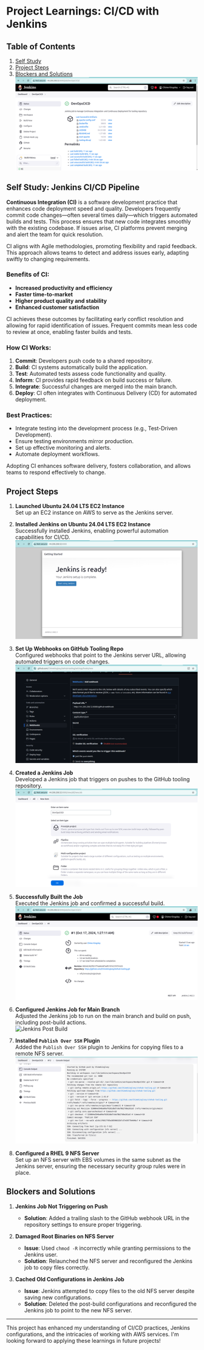 # Project Learnings: CI/CD with Jenkins

## Table of Contents
1. [Self Study](#self-study-jenkins-cicd-pipeline)
2. [Project Steps](#project-steps)
3. [Blockers and Solutions](#blockers-and-solutions)
![Artifacts build](images/artifact_build.png)

## Self Study: Jenkins CI/CD Pipeline

**Continuous Integration (CI)** is a software development practice that enhances code deployment speed and quality. Developers frequently commit code changes—often several times daily—which triggers automated builds and tests. This process ensures that new code integrates smoothly with the existing codebase. If issues arise, CI platforms prevent merging and alert the team for quick resolution.

CI aligns with Agile methodologies, promoting flexibility and rapid feedback. This approach allows teams to detect and address issues early, adapting swiftly to changing requirements.

### Benefits of CI:
- **Increased productivity and efficiency**
- **Faster time-to-market**
- **Higher product quality and stability**
- **Enhanced customer satisfaction**

CI achieves these outcomes by facilitating early conflict resolution and allowing for rapid identification of issues. Frequent commits mean less code to review at once, enabling faster builds and tests.

### How CI Works:
1. **Commit**: Developers push code to a shared repository.
2. **Build**: CI systems automatically build the application.
3. **Test**: Automated tests assess code functionality and quality.
4. **Inform**: CI provides rapid feedback on build success or failure.
5. **Integrate**: Successful changes are merged into the main branch.
6. **Deploy**: CI often integrates with Continuous Delivery (CD) for automated deployment.

### Best Practices:
- Integrate testing into the development process (e.g., Test-Driven Development).
- Ensure testing environments mirror production.
- Set up effective monitoring and alerts.
- Automate deployment workflows.

Adopting CI enhances software delivery, fosters collaboration, and allows teams to respond effectively to change.

## Project Steps

1. **Launched Ubuntu 24.04 LTS EC2 Instance**  
   Set up an EC2 instance on AWS to serve as the Jenkins server.

2. **Installed Jenkins on Ubuntu 24.04 LTS EC2 Instance**  
   Successfully installed Jenkins, enabling powerful automation capabilities for CI/CD.  
   ![Jenkins Ready](images/jenkins_ready.png)

3. **Set Up Webhooks on GitHub Tooling Repo**  
   Configured webhooks that point to the Jenkins server URL, allowing automated triggers on code changes.  
   ![GitHub Webhook](images/git_webhook.png)

4. **Created a Jenkins Job**  
   Developed a Jenkins job that triggers on pushes to the GitHub tooling repository.  
   ![Jenkins Job](images/new_jenkins_job.png)

5. **Successfully Built the Job**  
   Executed the Jenkins job and confirmed a successful build.  
   ![Jenkins Build](images/build_successful.png)

6. **Configured Jenkins Job for Main Branch**  
   Adjusted the Jenkins job to run on the main branch and build on push, including post-build actions.  
   ![Jenkins Post Build](images/jenkins_post_build.png)

7. **Installed `Publish Over SSH` Plugin**  
   Added the `Publish Over SSH` plugin to Jenkins for copying files to a remote NFS server.  
   ![Publish Over SSH](images/publish_ssh.png)

8. **Configured a RHEL 9 NFS Server**  
   Set up an NFS server with EBS volumes in the same subnet as the Jenkins server, ensuring the necessary security group rules were in place.

## Blockers and Solutions

1. **Jenkins Job Not Triggering on Push**  
   - **Solution**: Added a trailing slash to the GitHub webhook URL in the repository settings to ensure proper triggering.

2. **Damaged Root Binaries on NFS Server**  
   - **Issue**: Used `chmod -R` incorrectly while granting permissions to the Jenkins user.  
   - **Solution**: Relaunched the NFS server and reconfigured the Jenkins job to copy files correctly.

3. **Cached Old Configurations in Jenkins Job**  
   - **Issue**: Jenkins attempted to copy files to the old NFS server despite saving new configurations.  
   - **Solution**: Deleted the post-build configurations and reconfigured the Jenkins job to point to the new NFS server.

---

This project has enhanced my understanding of CI/CD practices, Jenkins configurations, and the intricacies of working with AWS services. I'm looking forward to applying these learnings in future projects!
